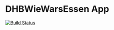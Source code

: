 # DHBWieWarsEssen App

[![Build Status](https://travis-ci.org/dhbwiewarsessen/dhbwwe-app.svg?branch=master)](https://travis-ci.org/dhbwiewarsessen/dhbwwe-app)

